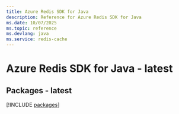 ```yaml
---
title: Azure Redis SDK for Java
description: Reference for Azure Redis SDK for Java
ms.date: 10/07/2025
ms.topic: reference
ms.devlang: java
ms.service: redis-cache
---
```

# Azure Redis SDK for Java - latest
## Packages - latest
[!INCLUDE [packages](redis-index.md)]